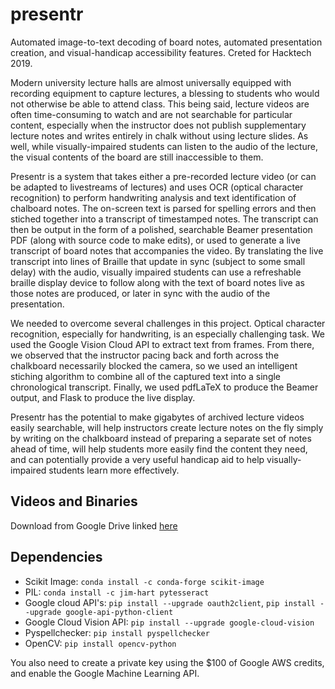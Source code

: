 # presentr
Automated image-to-text decoding of board notes, automated presentation 
creation, and visual-handicap accessibility features. Creted for Hacktech 2019.

Modern university lecture halls are almost universally equipped with recording equipment
to capture lectures, a blessing to students who would not otherwise be able to attend
class. This being said, lecture videos are often time-consuming to watch and are
not searchable for particular content, especially when the instructor does not
publish supplementary lecture notes and writes entirely in chalk without
using lecture slides. As well, while visually-impaired students can listen to the
audio of the lecture, the visual contents of the board are still inaccessible to them.

Presentr is a system that takes either a pre-recorded lecture video (or can be
adapted to livestreams of lectures) and uses OCR (optical character recognition) to perform
handwriting analysis and text identification of chalboard notes. The on-screen
text is parsed for spelling errors and then stiched together into a transcript of timestamped notes.
The transcript can then be output in the form of a polished, searchable Beamer presentation PDF
(along with source code to make edits), or used to generate a live transcript of board notes
that accompanies the video. By translating the live transcript into lines of Braille
that update in sync (subject to some small delay) with the audio, visually impaired
students can use a refreshable braille display device to follow along with the text of
board notes live as those notes are produced, or later in sync with the audio of
the presentation.

We needed to overcome several challenges in this project. Optical character recognition,
especially for handwriting, is an especially challenging task. We used the Google Vision
Cloud API to extract text from frames. From there, we observed that the instructor
pacing back and forth across the chalkboard necessarily blocked the camera, so we
used an intelligent stiching algorithm to combine all of the captured text
into a single chronological transcript. Finally, we used pdfLaTeX to produce the
Beamer output, and Flask to produce the live display.

Presentr has the potential to make gigabytes of archived lecture videos easily searchable,
will help instructors create lecture notes on the fly simply by writing on the chalkboard
instead of preparing a separate set of notes ahead of time, will help students more
easily find the content they need,  and can potentially provide
a very useful handicap aid to help visually-impaired students learn more effectively. 

## Videos and Binaries
Download from Google Drive linked [here](https://drive.google.com/drive/folders/1GFOxP-zjdEVjNgp8WtzqoANGYi23bgoj?usp=sharing)

## Dependencies
* Scikit Image: `conda install -c conda-forge scikit-image`
* PIL: `conda install -c jim-hart pytesseract` 
* Google cloud API's: `pip install --upgrade oauth2client`, `pip install --upgrade google-api-python-client`
* Google Cloud Vision API: `pip install --upgrade google-cloud-vision`
* Pyspellchecker: `pip install pyspellchecker`
* OpenCV: `pip install opencv-python` 


You also need to create a private key using the $100 of Google AWS credits,
and enable the Google Machine Learning API.
